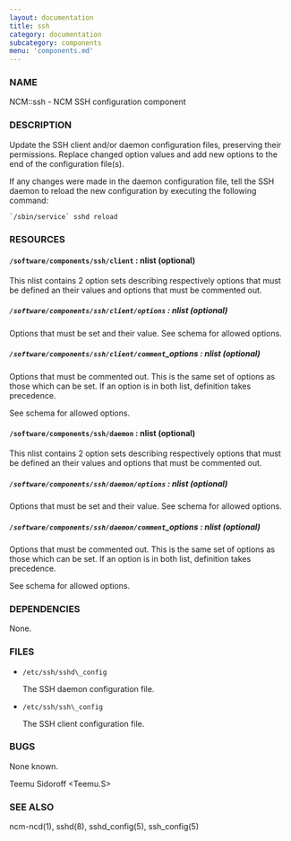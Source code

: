 ```yaml
---
layout: documentation
title: ssh
category: documentation
subcategory: components
menu: 'components.md'
---
```

### NAME

NCM::ssh - NCM SSH configuration component

### DESCRIPTION

Update the SSH client and/or daemon configuration files, preserving their
permissions. Replace changed option values and add new options to the end of the
configuration file(s).

If any changes were made in the daemon configuration file, tell the SSH daemon to
reload the new configuration by executing the following command:

    `/sbin/service` sshd reload

### RESOURCES

#### `/software/components/ssh/client` : nlist (optional)

This nlist contains 2 option sets describing respectively options that must be defined 
an their values and options that must be commented out.

##### `/software/components/ssh/client/options` : nlist (optional)

Options that must be set and their value. See schema for allowed options.

##### `/software/components/ssh/client/comment`\_options : nlist (optional)

Options that must be commented out. This is the same set of options as those which can be
set. If an option is in both list, definition takes precedence.

See schema for allowed options.

#### `/software/components/ssh/daemon` : nlist (optional)

This nlist contains 2 option sets describing respectively options that must be defined 
an their values and options that must be commented out.

##### `/software/components/ssh/daemon/options` : nlist (optional)

Options that must be set and their value. See schema for allowed options.

##### `/software/components/ssh/daemon/comment`\_options : nlist (optional)

Options that must be commented out. This is the same set of options as those which can be
set. If an option is in both list, definition takes precedence.

See schema for allowed options.

### DEPENDENCIES

None.

### FILES

- `/etc/ssh/sshd\_config`

    The SSH daemon configuration file.

- `/etc/ssh/ssh\_config`

    The SSH client configuration file.

### BUGS

None known.

Teemu Sidoroff <Teemu.S>

### SEE ALSO

ncm-ncd(1), sshd(8), sshd\_config(5), ssh\_config(5)
